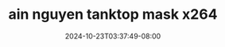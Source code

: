 --- 
title: "ain nguyen  tanktop mask x264"
description: "download  video bokep ain nguyen  tanktop mask x264 full   new"
date: 2024-10-23T03:37:49-08:00
file_code: "yeq0pdsl5cjn"
draft: false
cover: "kmvt6pdqg9h49uhr.jpg"
tags: ["ain", "nguyen", "tanktop", "mask", "bokep-indo", "bokep-viral", "bokep-ig"]
length: 266
fld_id: "1483344"
foldername: "Ain nguyen"
categories: ["Ain nguyen"]
views: 0
---